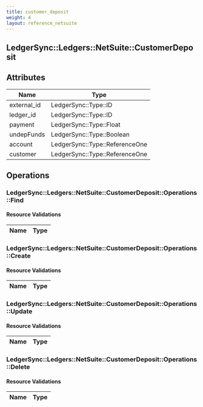 ```yaml
---
title: customer_deposit
weight: 4
layout: reference_netsuite
---
```


## LedgerSync::Ledgers::NetSuite::CustomerDeposit

## Attributes

| Name | Type |
| ---- | ---- |
| external_id | LedgerSync::Type::ID |
| ledger_id | LedgerSync::Type::ID |
| payment | LedgerSync::Type::Float |
| undepFunds | LedgerSync::Type::Boolean |
| account | LedgerSync::Type::ReferenceOne |
| customer | LedgerSync::Type::ReferenceOne |


## Operations

### LedgerSync::Ledgers::NetSuite::CustomerDeposit::Operations::Find

#### Resource Validations

| Name | Type |
| ---- | ---- |
### LedgerSync::Ledgers::NetSuite::CustomerDeposit::Operations::Create

#### Resource Validations

| Name | Type |
| ---- | ---- |
### LedgerSync::Ledgers::NetSuite::CustomerDeposit::Operations::Update

#### Resource Validations

| Name | Type |
| ---- | ---- |
### LedgerSync::Ledgers::NetSuite::CustomerDeposit::Operations::Delete

#### Resource Validations

| Name | Type |
| ---- | ---- |
